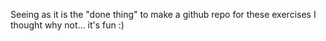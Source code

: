 Seeing as it is the "done thing" to make a github repo for these exercises I thought why not... it's fun :)
